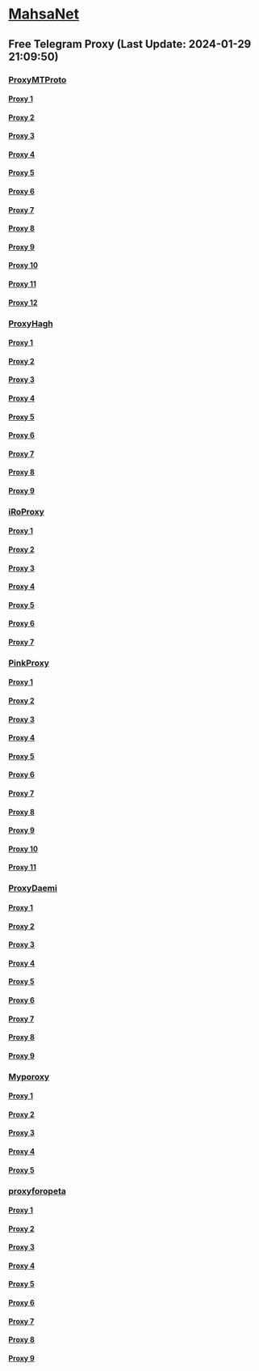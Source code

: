 
# [MahsaNet](https://t.me/mahsa_net)
## Free Telegram Proxy (Last Update: 2024-01-29 21:09:50)
### [ProxyMTProto](https://t.me/ProxyMTProto)
#### [Proxy 1](tg://proxy?server=49.13.77.104&port=7543&secret=FgMBAgABAAH8AwOG4kw63Q%3D%3D)
#### [Proxy 2](tg://proxy?server=188.34.152.12&port=443&secret=3fQ1mpsyX_HR5QhN8OD3U3s)
#### [Proxy 3](tg://proxy?server=49.13.59.202&port=7443&secret=FgMBAgABAAH8AwOG4kw63Q==)
#### [Proxy 4](tg://proxy?server=49.13.136.34&port=7443&secret=AAAAAAAAAAAAAAAAAAAAABQ=)
#### [Proxy 5](tg://proxy?server=88.99.235.247&port=8580&secret=FgMBAgABAAH8AwOG4kw63Q==)
#### [Proxy 6](tg://proxy?server=49.13.201.17&port=7443&secret=AAAAAAAAAAAAAAAAAAAAABQ%3D)
#### [Proxy 7](tg://proxy?server=49.13.29.221&port=7443&secret=AAAAAAAAAAAAAAAAAAAAABQ%3D)
#### [Proxy 8](tg://proxy?server=88.99.121.73&port=7543&secret=FgMBAgABAAH8AwOG4kw63Q%3D%3D)
#### [Proxy 9](tg://proxy?server=49.13.135.66&port=7543&secret=FgMBAgABAAH8AwOG4kw63Q%3D%3D)
#### [Proxy 10](tg://proxy?server=49.13.201.36&port=7443&secret=AAAAAAAAAAAAAAAAAAAAABQ%3D)
#### [Proxy 11](tg://proxy?server=159.69.22.20&port=7543&secret=FgMBAgABAAH8AwOG4kw63Q%3D%3D)
#### [Proxy 12](tg://proxy?server=167.235.194.232&port=7543&secret=FgMBAgABAAH8AwOG4kw63Q%3D%3D)
### [ProxyHagh](https://t.me/ProxyHagh)
#### [Proxy 1](tg://proxy?server=95.217.142.237&port=8443&secret=ee1603010200010001fc030386e24c3add676f64616464792e636f6d)
#### [Proxy 2](tg://proxy?server=95.217.142.238&port=7443&secret=FgMBAgABAAH8AwOG4kw63Q%3D%3D)
#### [Proxy 3](tg://proxy?server=95.217.142.237&port=8443&secret=ee1603010200010001fc030386e24c3add676f64616464792e636f6d)
#### [Proxy 4](tg://proxy?server=95.217.142.238&port=7443&secret=FgMBAgABAAH8AwOG4kw63Q%3D%3D)
#### [Proxy 5](tg://proxy?server=95.217.142.237&port=8443&secret=ee1603010200010001fc030386e24c3add676f64616464792e636f6d)
#### [Proxy 6](tg://proxy?server=95.217.142.238&port=7443&secret=FgMBAgABAAH8AwOG4kw63Q%3D%3D)
#### [Proxy 7](tg://proxy?server=95.217.142.237&port=8443&secret=ee1603010200010001fc030386e24c3add676f64616464792e636f6d)
#### [Proxy 8](tg://proxy?server=95.217.142.238&port=7443&secret=FgMBAgABAAH8AwOG4kw63Q%3D%3D)
#### [Proxy 9](tg://proxy?server=95.217.142.237&port=8443&secret=ee1603010200010001fc030386e24c3add676f64616464792e636f6d)
### [iRoProxy](https://t.me/iRoProxy)
#### [Proxy 1](tg://proxy?server=144.76.83.123&port=250&secret=FgMBAgABAAH8AwOG4kw63Q%3D%3D)
#### [Proxy 2](tg://proxy?server=159.69.62.50&port=250&secret=FgMBAgABAAH8AwOG4kw63Q%3D%3D)
#### [Proxy 3](tg://proxy?server=144.76.237.3&port=6&secret=FgMBAgABAAH8AwOG4kw63Q==)
#### [Proxy 4](tg://proxy?server=212.32.225.75&port=443&secret=FgMBAgABAAH8AwOG4kw63Q%3D%3D)
#### [Proxy 5](tg://proxy?server=178.162.159.88&port=443&secret=FgMBAgABAAH8AwOG4kw63Q%3D%3D)
#### [Proxy 6](tg://proxy?server=178.63.67.53&port=443&secret=FgMBAgABAAH8AwOG4kw63Q%3D%3D)
#### [Proxy 7](tg://proxy?server=213.227.135.151&port=20&secret=FgMBAgABAAH8AwOG4kw63Q%3D%3D)
### [PinkProxy](https://t.me/PinkProxy)
#### [Proxy 1](tg://proxy?server=167.235.234.36&port=4045&secret=FgMBAgABAAH8AwOG4kw63Q==)
#### [Proxy 2](tg://proxy?server=138.201.117.251&port=4045&secret=FgMBAgABAAH8AwOG4kw63Q==)
#### [Proxy 3](tg://proxy?server=128.140.60.175&port=4045&secret=FgMBAgABAAH8AwOG4kw63Q==)
#### [Proxy 4](tg://proxy?server=116.202.99.201&port=4045&secret=FgMBAgABAAH8AwOG4kw63Q==)
#### [Proxy 5](tg://proxy?server=49.12.77.71&port=4045&secret=FgMBAgABAAH8AwOG4kw63Q==)
#### [Proxy 6](tg://proxy?server=162.55.163.60&port=4045&secret=FgMBAgABAAH8AwOG4kw63Q==)
#### [Proxy 7](tg://proxy?server=167.235.204.223&port=4045&secret=FgMBAgABAAH8AwOG4kw63Q==)
#### [Proxy 8](tg://proxy?server=138.201.117.251&port=4045&secret=FgMBAgABAAH8AwOG4kw63Q==)
#### [Proxy 9](tg://proxy?server=88.99.15.147&port=4045&secret=FgMBAgABAAH8AwOG4kw63Q==)
#### [Proxy 10](tg://proxy?server=116.202.99.201&port=4045&secret=FgMBAgABAAH8AwOG4kw63Q==)
#### [Proxy 11](tg://proxy?server=49.12.77.71&port=4045&secret=FgMBAgABAAH8AwOG4kw63Q==)
### [ProxyDaemi](https://t.me/ProxyDaemi)
#### [Proxy 1](tg://proxy?server=144.76.237.3&port=6&secret=FgMBAgABAAH8AwOG4kw63Q==)
#### [Proxy 2](tg://proxy?server=178.162.159.88&port=443&secret=FgMBAgABAAH8AwOG4kw63Q%3D%3D)
#### [Proxy 3](tg://proxy?server=178.63.67.53&port=443&secret=FgMBAgABAAH8AwOG4kw63Q%3D%3D)
#### [Proxy 4](tg://proxy?server=213.227.135.151&port=20&secret=FgMBAgABAAH8AwOG4kw63Q%3D%3D)
#### [Proxy 5](tg://proxy?server=49.13.125.130&port=3443&secret=FgMBAgABAAH8AwOG4kw63Q%3D%3D)
#### [Proxy 6](tg://proxy?server=49.13.6.152&port=3443&secret=FgMBAgABAAH8AwOG4kw63Q%3D%3D)
#### [Proxy 7](tg://proxy?server=188.40.244.165&port=8085&secret=FgMBAgABAAH8AwOG4kw63Q==)
#### [Proxy 8](tg://proxy?server=148.251.243.19&port=8085&secret=FgMBAgABAAH8AwOG4kw63Q==)
#### [Proxy 9](tg://proxy?server=195.201.236.101&port=6970&secret=FgMBAgABAAH8AwOG4kw63Q%3D%3D)
### [Myporoxy](https://t.me/Myporoxy)
#### [Proxy 1](tg://proxy?server=167.235.61.195&port=8770&secret=FgMBAgABAAH8AwOG4kw63Q==)
#### [Proxy 2](tg://proxy?server=128.140.93.201&port=8770&secret=FgMBAgABAAH8AwOG4kw63Q==)
#### [Proxy 3](tg://proxy?server=128.140.87.147&port=4550&secret=FpABAiIBhwH8AwOG42xL3Q==)
#### [Proxy 4](tg://proxy?server=195.201.116.90&port=8770&secret=FgMBAgABAAH8AwOG4kw63Q==)
#### [Proxy 5](tg://proxy?server=167.235.129.94&port=8770&secret=FgMBAgABAAH8AwOG4kw63Q==)
### [proxyforopeta](https://t.me/proxyforopeta)
#### [Proxy 1](tg://proxy?server=49.13.169.80&port=7443&secret=AAAAAAAAAAAAAAAAAAAAABQ%3D)
#### [Proxy 2](tg://proxy?server=178.63.89.175&port=6&secret=FgMBAgABAAH8AwOG4kw63Q%3D%3D)
#### [Proxy 3](tg://proxy?server=178.63.118.240&port=8085&secret=FgMBAgABAAH8AwOG4kw63Q%3D%3D)
#### [Proxy 4](tg://proxy?server=176.9.67.48&port=1402&secret=FgMBAgABAAH8AwOG4kw63Q==)
#### [Proxy 5](tg://proxy?server=157.90.154.166&port=2024&secret=FgMBAgABAAH8AwOG4kw63Q==)
#### [Proxy 6](tg://proxy?server=5.9.231.190&port=8085&secret=FgMBAgABAAH8AwOG4kw63Q==)
#### [Proxy 7](tg://proxy?server=178.63.89.175&port=6&secret=FgMBAgABAAH8AwOG4kw63Q%3D%3D)
#### [Proxy 8](tg://proxy?server=148.251.224.180&port=8085&secret=FgMBAgABAAH8AwOG4kw63Q==)
#### [Proxy 9](tg://proxy?server=195.201.196.18&port=250&secret=FgMBAgABAAH8AwOG4kw63Q%3D%3D)

    